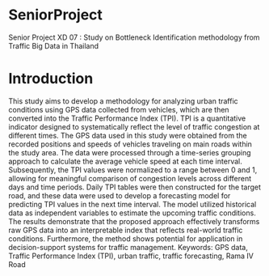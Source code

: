 # SeniorProject
Senior Project XD 07 : Study on Bottleneck Identification methodology from Traffic Big Data in Thailand
# Introduction
This study aims to develop a methodology for analyzing urban traffic conditions using GPS
data collected from vehicles, which are then converted into the Traffic Performance Index
(TPI). TPI is a quantitative indicator designed to systematically reflect the level of traffic
congestion at different times.
The GPS data used in this study were obtained from the recorded positions and speeds of
vehicles traveling on main roads within the study area. The data were processed through a
time-series grouping approach to calculate the average vehicle speed at each time interval.
Subsequently, the TPI values were normalized to a range between 0 and 1, allowing for
meaningful comparison of congestion levels across different days and time periods.
Daily TPI tables were then constructed for the target road, and these data were used to
develop a forecasting model for predicting TPI values in the next time interval. The model
utilized historical data as independent variables to estimate the upcoming traffic conditions.
The results demonstrate that the proposed approach effectively transforms raw GPS data into
an interpretable index that reflects real-world traffic conditions. Furthermore, the method
shows potential for application in decision-support systems for traffic management.
Keywords: GPS data, Traffic Performance Index (TPI), urban traffic, traffic forecasting,
Rama IV Road

